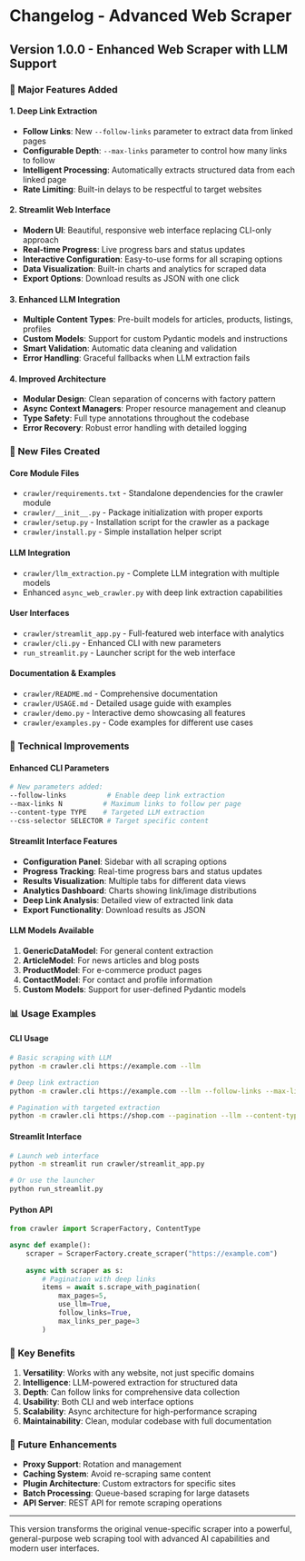 # Changelog - Advanced Web Scraper

## Version 1.0.0 - Enhanced Web Scraper with LLM Support

### 🚀 Major Features Added

#### 1. **Deep Link Extraction**
- **Follow Links**: New `--follow-links` parameter to extract data from linked pages
- **Configurable Depth**: `--max-links` parameter to control how many links to follow
- **Intelligent Processing**: Automatically extracts structured data from each linked page
- **Rate Limiting**: Built-in delays to be respectful to target websites

#### 2. **Streamlit Web Interface**
- **Modern UI**: Beautiful, responsive web interface replacing CLI-only approach
- **Real-time Progress**: Live progress bars and status updates
- **Interactive Configuration**: Easy-to-use forms for all scraping options
- **Data Visualization**: Built-in charts and analytics for scraped data
- **Export Options**: Download results as JSON with one click

#### 3. **Enhanced LLM Integration**
- **Multiple Content Types**: Pre-built models for articles, products, listings, profiles
- **Custom Models**: Support for custom Pydantic models and instructions
- **Smart Validation**: Automatic data cleaning and validation
- **Error Handling**: Graceful fallbacks when LLM extraction fails

#### 4. **Improved Architecture**
- **Modular Design**: Clean separation of concerns with factory pattern
- **Async Context Managers**: Proper resource management and cleanup
- **Type Safety**: Full type annotations throughout the codebase
- **Error Recovery**: Robust error handling with detailed logging

### 📁 New Files Created

#### Core Module Files
- `crawler/requirements.txt` - Standalone dependencies for the crawler module
- `crawler/__init__.py` - Package initialization with proper exports
- `crawler/setup.py` - Installation script for the crawler as a package
- `crawler/install.py` - Simple installation helper script

#### LLM Integration
- `crawler/llm_extraction.py` - Complete LLM integration with multiple models
- Enhanced `async_web_crawler.py` with deep link extraction capabilities

#### User Interfaces
- `crawler/streamlit_app.py` - Full-featured web interface with analytics
- `crawler/cli.py` - Enhanced CLI with new parameters
- `run_streamlit.py` - Launcher script for the web interface

#### Documentation & Examples
- `crawler/README.md` - Comprehensive documentation
- `crawler/USAGE.md` - Detailed usage guide with examples
- `crawler/demo.py` - Interactive demo showcasing all features
- `crawler/examples.py` - Code examples for different use cases

### 🔧 Technical Improvements

#### Enhanced CLI Parameters
```bash
# New parameters added:
--follow-links          # Enable deep link extraction
--max-links N          # Maximum links to follow per page
--content-type TYPE    # Targeted LLM extraction
--css-selector SELECTOR # Target specific content
```

#### Streamlit Interface Features
- **Configuration Panel**: Sidebar with all scraping options
- **Progress Tracking**: Real-time progress bars and status updates
- **Results Visualization**: Multiple tabs for different data views
- **Analytics Dashboard**: Charts showing link/image distributions
- **Deep Link Analysis**: Detailed view of extracted link data
- **Export Functionality**: Download results as JSON

#### LLM Models Available
1. **GenericDataModel**: For general content extraction
2. **ArticleModel**: For news articles and blog posts
3. **ProductModel**: For e-commerce product pages
4. **ContactModel**: For contact and profile information
5. **Custom Models**: Support for user-defined Pydantic models

### 📊 Usage Examples

#### CLI Usage
```bash
# Basic scraping with LLM
python -m crawler.cli https://example.com --llm

# Deep link extraction
python -m crawler.cli https://example.com --llm --follow-links --max-links 3

# Pagination with targeted extraction
python -m crawler.cli https://shop.com --pagination --llm --content-type product
```

#### Streamlit Interface
```bash
# Launch web interface
python -m streamlit run crawler/streamlit_app.py

# Or use the launcher
python run_streamlit.py
```

#### Python API
```python
from crawler import ScraperFactory, ContentType

async def example():
    scraper = ScraperFactory.create_scraper("https://example.com")
    
    async with scraper as s:
        # Pagination with deep links
        items = await s.scrape_with_pagination(
            max_pages=5,
            use_llm=True,
            follow_links=True,
            max_links_per_page=3
        )
```

### 🎯 Key Benefits

1. **Versatility**: Works with any website, not just specific domains
2. **Intelligence**: LLM-powered extraction for structured data
3. **Depth**: Can follow links for comprehensive data collection
4. **Usability**: Both CLI and web interface options
5. **Scalability**: Async architecture for high-performance scraping
6. **Maintainability**: Clean, modular codebase with full documentation

### 🔮 Future Enhancements

- **Proxy Support**: Rotation and management
- **Caching System**: Avoid re-scraping same content
- **Plugin Architecture**: Custom extractors for specific sites
- **Batch Processing**: Queue-based scraping for large datasets
- **API Server**: REST API for remote scraping operations

---

This version transforms the original venue-specific scraper into a powerful, general-purpose web scraping tool with advanced AI capabilities and modern user interfaces.
